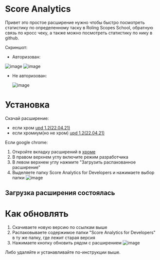 # Score Analytics
Привет это простое расширение нужно чтобы быстро посмотреть статистику по определенному таску в Roling Scopes School, обратную связь по кросс чеку, а также можно посмотреть статистику по нику в github.

Скриншот:
- Авторизован:

![image](https://user-images.githubusercontent.com/36984325/115628153-ddbaba00-a308-11eb-8b9a-771100ec8ee8.png)
![image](https://user-images.githubusercontent.com/36984325/115765345-4d838000-a3af-11eb-834b-7f9279816e7f.png)


- Не авторизован:

  ![image](https://user-images.githubusercontent.com/36984325/115585587-6cf9aa80-a2d4-11eb-8679-a0cdce3306cd.png)

# Установка
Скачай расширение:
 - если хром [upd 1.2(22.04.21)](https://github.com/Snak3GMS/ScoreAnalyticsExt/archive/refs/tags/1.2.zip)
 - если хромиум(но не хром) [upd 1.2(22.04.21)](https://github.com/Snak3GMS/ScoreAnalyticsExt/releases/download/1.2/ScoreAnalytics.crx)

Если google chrome: 
  1. Откройте вкладку расширений в [хроме](chrome://extensions/)
  2. В правом верхнем углу включите режим разработчика
  3. В левом верхнем углу нажмите "Загрузить распакованное расширение"
  4. Выделяете папку Score Analytics for Developers и нажимаете выбор папки
![image](https://user-images.githubusercontent.com/36984325/115627336-8405c000-a307-11eb-8531-f3ebc7b72b73.png)
## Загрузка расширения состоялась
# Как обновлять
1. Скачиваете новую версию по ссылкам выше
2. Распаковываете содержимое папки "Score Analytics for Developers" в ту же папку, где лежит старая версия
3. Нажимаете кнопку обновить рядом с расширением ![image](https://user-images.githubusercontent.com/36984325/115627783-448ba380-a308-11eb-9228-708ffcdaca42.png)

Либо удаляйте и устанавливайте по-инструкции выше.

